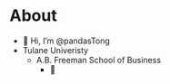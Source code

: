 About
=


- 👋 Hi, I’m @pandasTong
- Tulane Univeristy 
  - A.B. Freeman School of Business 
    - :tada:
